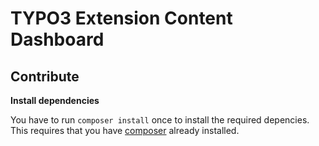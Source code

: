 TYPO3 Extension Content Dashboard
===

Contribute
---

**Install dependencies**

You have to run `composer install` once to install the required depencies.
This requires that you have 
[composer](https://getcomposer.org/doc/00-intro.md#installation-nix) 
already installed.